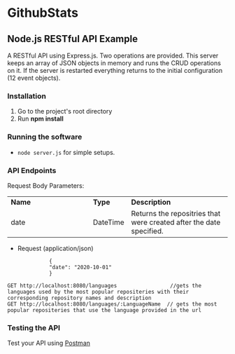 # GithubStats

## Node.js RESTful API Example

A RESTful API using Express.js.
Two operations are provided. 
This server keeps an array of JSON objects in memory and runs the CRUD operations on it. 
If the server is restarted everything returns to the initial configuration (12 event objects).

### Installation

1.  Go to the project's root directory
2.  Run **npm install**

### Running the software

* ```node server.js``` for simple setups.

### API Endpoints
Request Body Parameters:
<table class="humanColumnApiDescription markdown formalTheme">
<tr><td colspan="1"><strong>Name</strong><td colspan="1"><strong>Type</strong><td colspan="1"><strong>Description</strong></td></tr>
<tr><td style="padding-right: 40px; width: 140px;">date</td><td>DateTime</td> <td>Returns the repositries that were created after the date specified. </td></tr>
</table>

+ Request (application/json)

                {
                "date": "2020-10-01"
                }
```
GET http://localhost:8080/languages                 //gets the languages used by the most popular repositeries with their corresponding repository names and description
GET http://localhost:8080/languages/:LanguageName  // gets the most popular repositeries that use the language provided in the url
```

### Testing the API
Test your API using [Postman](https://chrome.google.com/webstore/detail/postman-rest-client-packa/fhbjgbiflinjbdggehcddcbncdddomop)
